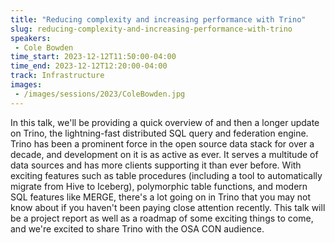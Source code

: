 ```yaml
---
title: "Reducing complexity and increasing performance with Trino"
slug: reducing-complexity-and-increasing-performance-with-trino
speakers:
 - Cole Bowden
time_start: 2023-12-12T11:50:00-04:00
time_end: 2023-12-12T12:20:00-04:00
track: Infrastructure
images:
 - /images/sessions/2023/ColeBowden.jpg
---
```


In this talk, we'll be providing a quick overview of and then a longer update on Trino, the lightning-fast distributed SQL query and federation engine. Trino has been a prominent force in the open source data stack for over a decade, and development on it is as active as ever. It serves a multitude of data sources and has more clients supporting it than ever before. With exciting features such as table procedures (including a tool to automatically migrate from Hive to Iceberg), polymorphic table functions, and modern SQL features like MERGE, there's a lot going on in Trino that you may not know about if you haven't been paying close attention recently. This talk will be a project report as well as a roadmap of some exciting things to come, and we're excited to share Trino with the OSA CON audience.